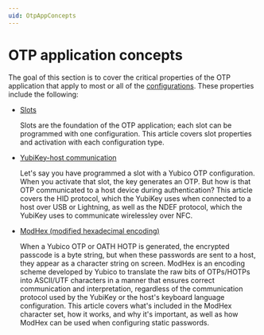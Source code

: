 ```yaml
---
uid: OtpAppConcepts
---
```


<!-- Copyright 2021 Yubico AB

Licensed under the Apache License, Version 2.0 (the "License");
you may not use this file except in compliance with the License.
You may obtain a copy of the License at

    http://www.apache.org/licenses/LICENSE-2.0

Unless required by applicable law or agreed to in writing, software
distributed under the License is distributed on an "AS IS" BASIS,
WITHOUT WARRANTIES OR CONDITIONS OF ANY KIND, either express or implied.
See the License for the specific language governing permissions and
limitations under the License. -->

# OTP application concepts

The goal of this section is to cover the critical properties of the OTP application that apply to most or all of the [configurations](xref:OtpConfigConcepts). These properties include the following:

- [Slots](xref:OtpSlots)

   Slots are the foundation of the OTP application; each slot can be programmed with one configuration. This article covers slot properties and activation with each configuration type.

- [YubiKey-host communication](xref:OtpHID)

   Let's say you have programmed a slot with a Yubico OTP configuration. When you activate that slot, the key generates an OTP. But how is that OTP communicated to a host device during authentication? This article covers the HID protocol, which the YubiKey uses when connected to a host over USB or Lightning, as well as the NDEF protocol, which the YubiKey uses to communicate wirelessley over NFC.

- [ModHex (modified hexadecimal encoding)](xref:OtpModhex)

   When a Yubico OTP or OATH HOTP is generated, the encrypted passcode is a byte string, but when these passwords are sent to a host, they appear as a character string on screen. ModHex is an encoding scheme developed by Yubico to translate the raw bits of OTPs/HOTPs into ASCII/UTF characters in a manner that ensures correct communication and interpretation, regardless of the communication protocol used by the YubiKey or the host's keyboard language configuration. This article covers what's included in the ModHex character set, how it works, and why it's important, as well as how ModHex can be used when configuring static passwords.
